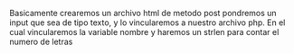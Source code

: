 Basicamente crearemos un archivo html de metodo post pondremos un input que sea de tipo texto, y lo vincularemos a nuestro archivo php.
En el cual vincularemos la variable nombre y haremos un strlen para contar el numero de letras
